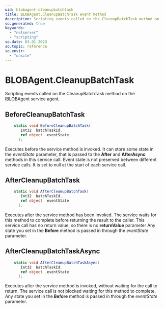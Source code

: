 ```yaml
---
uid: blobagent-cleanupbatchtask
title: BLOBAgent.CleanupBatchTask event method
description: Scripting events called on the CleanupBatchTask method on the BLOBAgent service agent.
so.generated: true
keywords:
  - "netserver"
  - "scripting"
so.date: 03.01.2023
so.topic: reference
so.envir:
  - "onsite"
---
```

# BLOBAgent.CleanupBatchTask

Scripting events called on the <see cref='M:SuperOffice.CRM.Services.IBLOBAgent.CleanupBatchTask'>CleanupBatchTask</see> method on the <see cref='IBLOBAgent'>IBLOBAgent</see>  service agent.

## BeforeCleanupBatchTask
```cs
    static void BeforeCleanupBatchTask(
       Int32  batchTaskId,
       ref object  eventState
      );
```
Executes before the service method is invoked.
It can store some state in the *eventState* parameter, that is passed to the **After** and **AfterAsync** methods in this service call.
Event state is not preserved between different service calls. It is set to null at the start of each service call.
## AfterCleanupBatchTask
```cs
    static void AfterCleanupBatchTask(
       Int32  batchTaskId,
       ref object  eventState
      );
```
Executes after the service method has been invoked. The service waits for this method to complete before returning the result to the caller.
This service call has no return value, so there is no **returnValue** parameter
Any state you set in the **Before** method is passed in through the *eventState* parameter.
## AfterCleanupBatchTaskAsync
```cs
    static void AfterCleanupBatchTaskAsync(
       Int32  batchTaskId,
       ref object  eventState
      );
```
Executes after the service method is invoked, without waiting for the call to return.
The service call is not blocked waiting for this method to complete.
Any state you set in the **Before** method is passed in through the *eventState* parameter.

